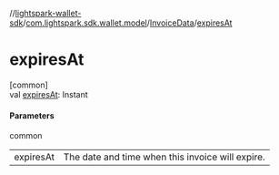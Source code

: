 //[lightspark-wallet-sdk](../../../index.md)/[com.lightspark.sdk.wallet.model](../index.md)/[InvoiceData](index.md)/[expiresAt](expires-at.md)

# expiresAt

[common]\
val [expiresAt](expires-at.md): Instant

#### Parameters

common

| | |
|---|---|
| expiresAt | The date and time when this invoice will expire. |

